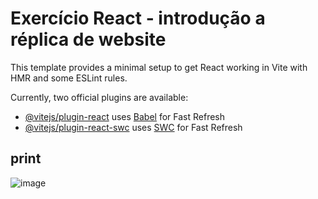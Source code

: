 # Exercício React - introdução a réplica de website

This template provides a minimal setup to get React working in Vite with HMR and some ESLint rules.

Currently, two official plugins are available:

- [@vitejs/plugin-react](https://github.com/vitejs/vite-plugin-react/blob/main/packages/plugin-react/README.md) uses [Babel](https://babeljs.io/) for Fast Refresh
- [@vitejs/plugin-react-swc](https://github.com/vitejs/vite-plugin-react-swc) uses [SWC](https://swc.rs/) for Fast Refresh

## print 
![image](https://github.com/leafaRPD/Projeto2-Copia-site/assets/109984481/f26a7da1-f7f5-4c4d-adf3-def5f5c90a0e)
